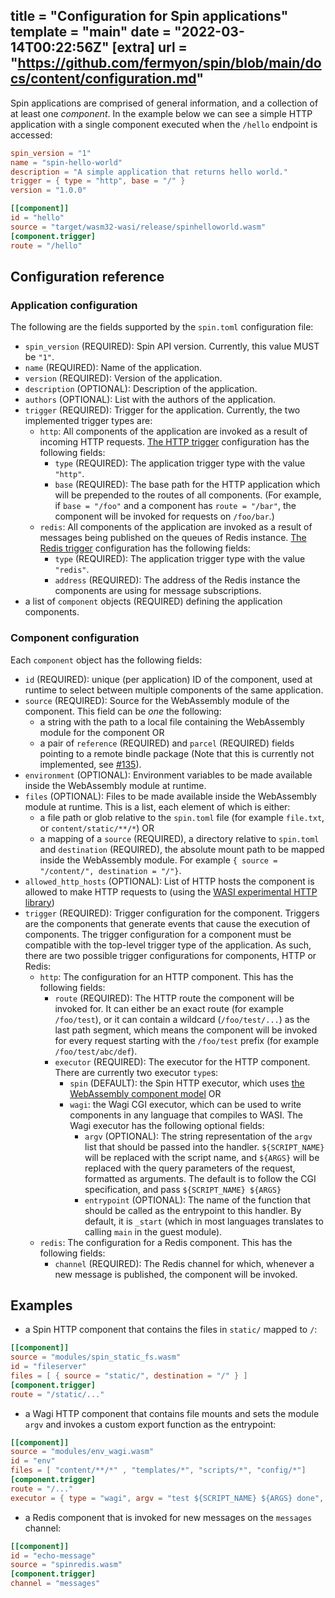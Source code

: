title = "Configuration for Spin applications"
template = "main"
date = "2022-03-14T00:22:56Z"
[extra]
url = "https://github.com/fermyon/spin/blob/main/docs/content/configuration.md"
---

Spin applications are comprised of general information, and a collection of at
least one _component_. In the example below we can see a simple HTTP application
with a single component executed when the `/hello` endpoint is accessed:

```toml
spin_version = "1"
name = "spin-hello-world"
description = "A simple application that returns hello world."
trigger = { type = "http", base = "/" }
version = "1.0.0"

[[component]]
id = "hello"
source = "target/wasm32-wasi/release/spinhelloworld.wasm"
[component.trigger]
route = "/hello"
```

## Configuration reference

### Application configuration

The following are the fields supported by the `spin.toml` configuration file:

- `spin_version` (REQUIRED): Spin API version. Currently, this value MUST be
  `"1"`.
- `name` (REQUIRED): Name of the application.
- `version` (REQUIRED): Version of the application.
- `description` (OPTIONAL): Description of the application.
- `authors` (OPTIONAL): List with the authors of the application.
- `trigger` (REQUIRED): Trigger for the application. Currently, the two
implemented trigger types are:
  - `http`: All components of the application are invoked as a result of
  incoming HTTP requests. [The HTTP trigger](/http-trigger) configuration has
  the following fields:
    - `type` (REQUIRED): The application trigger type with the value `"http"`.
    - `base` (REQUIRED): The base path for the HTTP application which will be
      prepended to the routes of all components. (For example, if `base = "/foo"`
      and a component has `route = "/bar"`, the component will be invoked for
      requests on `/foo/bar`.)
  - `redis`: All components of the application are invoked as a result of messages
being published on the queues of Redis instance. [The Redis trigger](/redis-trigger)
configuration has the following fields:
    - `type` (REQUIRED): The application trigger type with the value `"redis"`.
    - `address` (REQUIRED): The address of the Redis instance the components
are using for message subscriptions.
- a list of `component` objects (REQUIRED) defining the application components.

### Component configuration

Each `component` object has the following fields:

- `id` (REQUIRED): unique (per application) ID of the component, used at runtime
  to select between multiple components of the same application.
- `source` (REQUIRED): Source for the WebAssembly module of the component. This
  field can be _one_ the following:
  - a string with the path to a local file containing the WebAssembly module for
    the component OR
  - a pair of `reference` (REQUIRED) and `parcel` (REQUIRED) fields pointing to
    a remote bindle package (Note that this is currently not implemented, see
    [#135](https://github.com/fermyon/spin/issues/135)).
- `environment` (OPTIONAL): Environment variables to be made available inside
  the WebAssembly module at runtime.
- `files` (OPTIONAL): Files to be made available inside the WebAssembly module
  at runtime. This is a list, each element of which is either:
  - a file path or glob relative to the `spin.toml` file (for example
    `file.txt`, or `content/static/**/*`) OR
  - a mapping of a `source` (REQUIRED), a directory relative to `spin.toml` and
    `destination` (REQUIRED), the absolute mount path to be mapped inside the
    WebAssembly module. For example
    `{ source = "/content/", destination = "/"}`.
- `allowed_http_hosts` (OPTIONAL): List of HTTP hosts the component is allowed
  to make HTTP requests to (using the
  [WASI experimental HTTP library](https://github.com/deislabs/wasi-experimental-http))
- `trigger` (REQUIRED): Trigger configuration for the component. Triggers are
  the components that generate events that cause the execution of components.
  The trigger configuration for a component must be compatible with the top-level
  trigger type of the application. As such, there are two possible trigger
  configurations for components, HTTP or Redis:
  - `http`: The configuration for an HTTP component. This has the following fields:
    - `route` (REQUIRED): The HTTP route the component will be invoked for. It can
      either be an exact route (for example `/foo/test`), or it can contain a
      wildcard (`/foo/test/...`) as the last path segment, which means the
      component will be invoked for every request starting with the `/foo/test`
      prefix (for example `/foo/test/abc/def`).
    - `executor` (REQUIRED): The executor for the HTTP component. There are
      currently two executor `type`s:
      - `spin` (DEFAULT): the Spin HTTP executor, which uses
        [the WebAssembly component model](https://github.com/WebAssembly/component-model)
        OR
      - `wagi`: the Wagi CGI executor, which can be used to write components in
        any language that compiles to WASI. The Wagi executor has the following
        optional fields:
        - `argv` (OPTIONAL): The string representation of the `argv` list that
          should be passed into the handler. `${SCRIPT_NAME}` will be replaced
          with the script name, and `${ARGS}` will be replaced with the query
          parameters of the request, formatted as arguments. The default is to
          follow the CGI specification, and pass `${SCRIPT_NAME} ${ARGS}`
        - `entrypoint` (OPTIONAL): The name of the function that should be called
          as the entrypoint to this handler. By default, it is `_start` (which in
          most languages translates to calling `main` in the guest module).
  - `redis`: The configuration for a Redis component. This has the following fields:
    - `channel` (REQUIRED): The Redis channel for which, whenever a new message
is published, the component will be invoked.

## Examples

- a Spin HTTP component that contains the files in `static/` mapped to `/`:

```toml
[[component]]
source = "modules/spin_static_fs.wasm"
id = "fileserver"
files = [ { source = "static/", destination = "/" } ]
[component.trigger]
route = "/static/..."
```

- a Wagi HTTP component that contains file mounts and sets the module `argv` and
  invokes a custom export function as the entrypoint:

```toml
[[component]]
source = "modules/env_wagi.wasm"
id = "env"
files = [ "content/**/*" , "templates/*", "scripts/*", "config/*"]
[component.trigger]
route = "/..."
executor = { type = "wagi", argv = "test ${SCRIPT_NAME} ${ARGS} done", entrypoint = "some-other-export-function" }
```

- a Redis component that is invoked for new messages on the `messages` channel:

```toml
[[component]]
id = "echo-message"
source = "spinredis.wasm"
[component.trigger]
channel = "messages"
```
